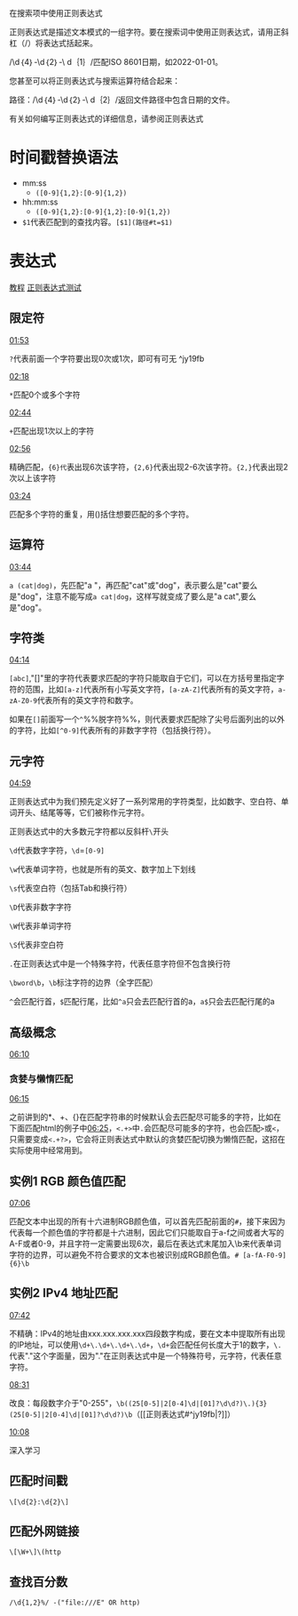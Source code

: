 在搜索项中使用正则表达式

正则表达式是描述文本模式的一组字符。要在搜索词中使用正则表达式，请用正斜杠（/）将表达式括起来。

/\d｛4｝-\d｛2｝-\ d｛1｝/匹配ISO 8601日期，如2022-01-01。

您甚至可以将正则表达式与搜索运算符结合起来：

路径：/\d｛4｝-\d｛2｝-\ d｛2｝/返回文件路径中包含日期的文件。

有关如何编写正则表达式的详细信息，请参阅正则表达式
# 时间戳替换语法
- mm:ss
	- `([0-9]{1,2}:[0-9]{1,2})`
- hh:mm:ss
	- `([0-9]{1,2}:[0-9]{1,2}:[0-9]{1,2})`
- `$1`代表匹配到的查找内容。`[$1](路径#t=$1)`
# 表达式
[教程](https://www.bilibili.com/video/BV1da4y1p7iZ/?spm_id_from=333.337.search-card.all.click&vd_source=74872e41274c3d29495fcb0f1ba131bd)
[正则表达式测试](https://regex101.com/)
## 限定符
[01:53](https://www.bilibili.com/video/BV1da4y1p7iZ/?spm_id_from=333.337.search-card.all.click&vd_source=74872e41274c3d29495fcb0f1ba131bd#t=113.554335)

`?`代表前面一个字符要出现0次或1次，即可有可无 ^jy19fb

[02:18](https://www.bilibili.com/video/BV1da4y1p7iZ/?spm_id_from=333.337.search-card.all.click&vd_source=74872e41274c3d29495fcb0f1ba131bd#t=138.363629)

`*`匹配0个或多个字符

[02:44](https://www.bilibili.com/video/BV1da4y1p7iZ/?spm_id_from=333.337.search-card.all.click&vd_source=74872e41274c3d29495fcb0f1ba131bd#t=164.175185)

`+`匹配出现1次以上的字符

[02:56](https://www.bilibili.com/video/BV1da4y1p7iZ/?spm_id_from=333.337.search-card.all.click&vd_source=74872e41274c3d29495fcb0f1ba131bd#t=176.924072)

精确匹配，`{6}代`表出现6次该字符，`{2,6}`代表出现2-6次该字符。`{2,}`代表出现2次以上该字符

[03:24](https://www.bilibili.com/video/BV1da4y1p7iZ/?spm_id_from=333.337.search-card.all.click&vd_source=74872e41274c3d29495fcb0f1ba131bd#t=204.339168)

匹配多个字符的重复，用()括住想要匹配的多个字符。
## 运算符
[03:44](https://www.bilibili.com/video/BV1da4y1p7iZ/?spm_id_from=333.337.search-card.all.click&vd_source=74872e41274c3d29495fcb0f1ba131bd#t=224.908776)

`a (cat|dog)`，先匹配"a "，再匹配"cat"或"dog"，表示要么是"cat"要么是"dog"，注意不能写成`a cat|dog`，这样写就变成了要么是"a cat",要么是"dog"。
## 字符类
[04:14](https://www.bilibili.com/video/BV1da4y1p7iZ/?spm_id_from=333.337.search-card.all.click&vd_source=74872e41274c3d29495fcb0f1ba131bd#t=254.297429)

`[abc]`,"[]"里的字符代表要求匹配的字符只能取自于它们，可以在方括号里指定字符的范围，比如`[a-z]`代表所有小写英文字符，`[a-zA-Z]`代表所有的英文字符，`a-zA-Z0-9`代表所有的英文字符和数字。

如果在`[]`前面写一个`^`%%脱字符%%，则代表要求匹配除了尖号后面列出的以外的字符，比如`[^0-9]`代表所有的非数字字符（包括换行符）。
## 元字符
[04:59](https://www.bilibili.com/video/BV1da4y1p7iZ/?spm_id_from=333.337.search-card.all.click&vd_source=74872e41274c3d29495fcb0f1ba131bd#t=299.491153)

正则表达式中为我们预先定义好了一系列常用的字符类型，比如数字、空白符、单词开头、结尾等等，它们被称作元字符。

正则表达式中的大多数元字符都以反斜杆`\`开头

`\d`代表数字字符，`\d`=`[0-9]`

`\w`代表单词字符，也就是所有的英文、数字加上下划线

`\s`代表空白符（包括Tab和换行符）

`\D`代表非数字字符

`\W`代表非单词字符

`\S`代表非空白符

`.`在正则表达式中是一个特殊字符，代表任意字符但不包含换行符

`\bword\b`，`\b`标注字符的边界（全字匹配）

`^`会匹配行首，`$`匹配行尾，比如`^a`只会去匹配行首的a，`a$`只会去匹配行尾的a
## 高级概念
[06:10](https://www.bilibili.com/video/BV1da4y1p7iZ/?spm_id_from=333.337.search-card.all.click&vd_source=74872e41274c3d29495fcb0f1ba131bd#t=370.800657)
### 贪婪与懒惰匹配
[06:15](https://www.bilibili.com/video/BV1da4y1p7iZ/?spm_id_from=333.337.search-card.all.click&vd_source=74872e41274c3d29495fcb0f1ba131bd#t=375.314246)

之前讲到的*、+、{}在匹配字符串的时候默认会去匹配尽可能多的字符，比如在下面匹配html的例子中[06:25](https://www.bilibili.com/video/BV1da4y1p7iZ/?spm_id_from=333.337.search-card.all.click&vd_source=74872e41274c3d29495fcb0f1ba131bd#t=385.216592)，`<.+>`中`.`会匹配尽可能多的字符，也会匹配`>`或`<`，只需要变成`<.+?>`，它会将正则表达式中默认的贪婪匹配切换为懒惰匹配，这招在实际使用中经常用到。
## 实例1 RGB 颜色值匹配
[07:06](https://www.bilibili.com/video/BV1da4y1p7iZ/?spm_id_from=333.337.search-card.all.click&vd_source=74872e41274c3d29495fcb0f1ba131bd#t=426.384644)

匹配文本中出现的所有十六进制RGB颜色值，可以首先匹配前面的`#`，接下来因为代表每一个颜色值的字符都是十六进制，因此它们只能取自于a-f之间或者大写的A-F或者0-9，并且字符一定需要出现6次，最后在表达式末尾加入\b来代表单词字符的边界，可以避免不符合要求的文本也被识别成RGB颜色值。`# [a-fA-F0-9]{6}\b`
## 实例2 IPv4 地址匹配
[07:42](https://www.bilibili.com/video/BV1da4y1p7iZ/?spm_id_from=333.337.search-card.all.click&vd_source=74872e41274c3d29495fcb0f1ba131bd#t=462.076878)

不精确：IPv4的地址由xxx.xxx.xxx.xxx四段数字构成，要在文本中提取所有出现的IP地址，可以使用`\d+\.\d+\.\d+\.\d+`，`\d+`会匹配任何长度大于1的数字，`\.`代表"."这个字面量，因为"."在正则表达式中是一个特殊符号，元字符，代表任意字符。

[08:31](https://www.bilibili.com/video/BV1da4y1p7iZ/?spm_id_from=333.337.search-card.all.click&vd_source=74872e41274c3d29495fcb0f1ba131bd#t=511.293618)

改良：每段数字介于"0-255"，`\b((25[0-5]|2[0-4]\d|[01]?\d\d?)\.){3}(25[0-5]|2[0-4]\d|[01]?\d\d?)\b`（[[正则表达式#^jy19fb|?]]）

[10:08](https://www.bilibili.com/video/BV1da4y1p7iZ/?spm_id_from=333.337.search-card.all.click&vd_source=74872e41274c3d29495fcb0f1ba131bd#t=608.992688)

深入学习
## 匹配时间戳
`\[\d{2}:\d{2}\]`
## 匹配外网链接
`\[\W+\]\(http`
## 查找百分数
`/\d{1,2}%/ -("file:///E" OR http)`